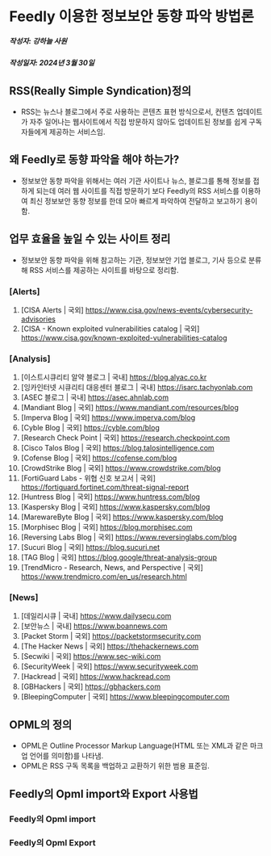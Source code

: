 # Feedly 이용한 정보보안 동향 파악 방법론
##### 작성자: 강하늘 사원
##### 작성일자: 2024년 3월 30일

## RSS(Really Simple Syndication)정의 
- RSS는 뉴스나 블로그에서 주로 사용하는 콘텐츠 표현 방식으로서, 컨텐츠 업데이트가 자주 일어나는 웹사이트에서 직접 방문하지 않아도 업데이트된 정보를 쉽게 구독자들에게 제공하는 서비스임.

## 왜 Feedly로 동향 파악을 해야 하는가?
- 정보보안 동향 파악을 위해서는 여러 기관 사이트나 뉴스, 블로그를 통해 정보를 접하게 되는데 여러 웹 사이트를 직접 방문하기 보다 Feedly의 RSS 서비스를 이용하여 최신 정보보안 동향 정보를 한데 모아 빠르게 파악하여 전달하고 보고하기 용이함.
 
## 업무 효율을 높일 수 있는 사이트 정리
- 정보보안 동향 파악을 위해 참고하는 기관, 정보보안 기업 블로그, 기사 등으로 분류해 RSS 서비스를 제공하는 사이트를 바탕으로 정리함.

  
### [Alerts]
1. [CISA Alerts | 국외] <https://www.cisa.gov/news-events/cybersecurity-advisories>
2. [CISA - Known exploited vulnerabilities catalog | 국외] <https://www.cisa.gov/known-exploited-vulnerabilities-catalog>
   
### [Analysis]
1. [이스트시큐리티 알약 블로그 | 국내] <https://blog.alyac.co.kr>
2. [잉카인터넷 시큐리티 대응센터 블로그 | 국내] <https://isarc.tachyonlab.com>
3. [ASEC 블로그 | 국내] <https://asec.ahnlab.com> 
4. [Mandiant Blog | 국외] <https://www.mandiant.com/resources/blog>
5. [Imperva Blog | 국외] <https://www.imperva.com/blog>
6. [Cyble Blog | 국외] <https://cyble.com/blog>
7. [Research Check Point | 국외] <https://research.checkpoint.com>
8. [Cisco Talos Blog | 국외] <https://blog.talosintelligence.com>
9. [Cofense Blog | 국외] <https://cofense.com/blog>
10. [CrowdStrike Blog | 국외] <https://www.crowdstrike.com/blog>
11. [FortiGuard Labs - 위협 신호 보고서 | 국외] <https://fortiguard.fortinet.com/threat-signal-report>
12. [Huntress Blog | 국외] <https://www.huntress.com/blog>
13. [Kaspersky Blog | 국외] <https://www.kaspersky.com/blog>
14. [MarewareByte Blog | 국외] <https://www.kaspersky.com/blog>
15. [Morphisec Blog | 국외] <https://blog.morphisec.com>
16. [Reversing Labs Blog | 국외] <https://www.reversinglabs.com/blog>
17. [Sucuri Blog | 국외] <https://blog.sucuri.net>
18. [TAG Blog | 국외] <https://blog.google/threat-analysis-group>
19. [TrendMicro - Research, News, and Perspective | 국외] <https://www.trendmicro.com/en_us/research.html>

### [News]
1. [데일리시큐 | 국내] <https://www.dailysecu.com>
2. [보안뉴스 | 국내] <https://www.boannews.com>
3. [Packet Storm | 국외] <https://packetstormsecurity.com>
4. [The Hacker News | 국외] <https://thehackernews.com>
5. [Secwiki | 국외] <https://www.sec-wiki.com>
6. [SecurityWeek | 국외] <https://www.securityweek.com>
7. [Hackread | 국외] <https://www.hackread.com>
8. [GBHackers | 국외] <https://gbhackers.com>
9. [BleepingComputer | 국외] <https://www.bleepingcomputer.com>
    
## OPML의 정의
- OPML은 Outline Processor Markup Language(HTML 또는 XML과 같은 마크업 언어를 의미함)를 나타냄.
- OPML은 RSS 구독 목록을 백업하고 교환하기 위한 범용 표준임. 

## Feedly의 Opml import와 Export 사용법

### Feedly의 Opml import

### Feedly의 Opml Export 


